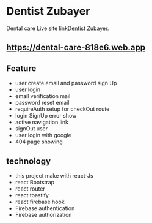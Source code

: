 # Dentist Zubayer

Dental care Live site link[Dentist Zubayer](https://dental-care-818e6.web.app/).

## https://dental-care-818e6.web.app

## Feature 
- user create email and password  sign Up
- user login 
- email verification mail
- password reset email
- requireAuth setup for checkOut route
- login SignUp error show
- active navigation link
- signOut user 
- user login with google
- 404 page showing

## technology
- this project make with react-Js
- react Bootstrap
- react router
- react toastify
- react firebase hook
- Firebase authentication
- Firebase authorization
